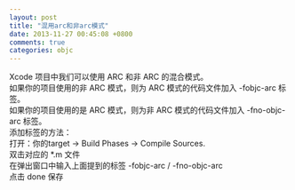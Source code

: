 ```yaml
---
layout: post
title: "混用arc和非arc模式"
date: 2013-11-27 00:45:08 +0800
comments: true
categories: objc
---
```

Xcode 项目中我们可以使用 ARC 和非 ARC 的混合模式。  
如果你的项目使用的非 ARC 模式，则为 ARC 模式的代码文件加入 -fobjc-arc 标签。  
如果你的项目使用的是 ARC 模式，则为非 ARC 模式的代码文件加入 -fno-objc-arc 标签。  
添加标签的方法：  
打开：你的target -> Build Phases -> Compile Sources.  
双击对应的 \*.m 文件  
在弹出窗口中输入上面提到的标签 -fobjc-arc / -fno-objc-arc  
点击 done 保存  

